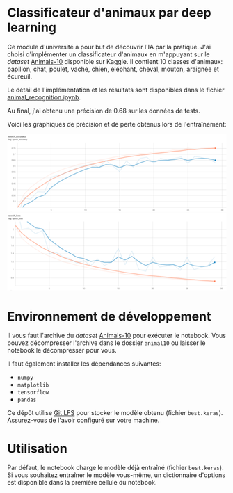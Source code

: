 # Classificateur d'animaux par deep learning

Ce module d'université a pour but de découvrir l'IA par la pratique. J'ai choisi d'implémenter un classificateur d'animaux en m'appuyant sur le _dataset_ [Animals-10](https://www.kaggle.com/alessiocorrado99/animals10) disponible sur Kaggle.
Il contient 10 classes d'animaux: papillon, chat, poulet, vache, chien, éléphant, cheval, mouton, araignée et écureuil.

Le détail de l'implémentation et les résultats sont disponibles dans le fichier [animal_recognition.ipynb](animal_recognition.ipynb).

Au final, j'ai obtenu une précision de 0.68 sur les données de tests.

Voici les graphiques de précision et de perte obtenus lors de l'entraînement:

![Précision](images/accuracy.png)
![Perte](images/loss.png)

# Environnement de développement

Il vous faut l'archive du _dataset_ [Animals-10](https://www.kaggle.com/alessiocorrado99/animals10) pour exécuter le notebook. Vous pouvez décompresser l'archive dans le dossier `animal10` ou laisser le notebook le décompresser pour vous.

Il faut également installer les dépendances suivantes:

-   `numpy`
-   `matplotlib`
-   `tensorflow`
-   `pandas`

Ce dépôt utilise [Git LFS](https://git-lfs.github.com/) pour stocker le modèle obtenu (fichier `best.keras`). Assurez-vous de l'avoir configuré sur votre machine.

# Utilisation

Par défaut, le notebook charge le modèle déjà entraîné (fichier `best.keras`). Si vous souhaitez entraîner le modèle vous-même, un dictionnaire d'options est disponible dans la première cellule du notebook.
